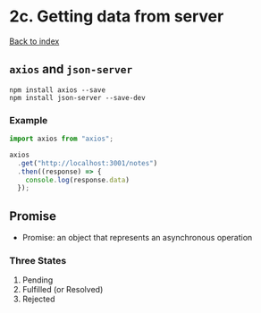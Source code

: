# 2c. Getting data from server

[Back to index](../README.md)

## `axios` and `json-server`

```shell
npm install axios --save
npm install json-server --save-dev
```

### Example

```js
import axios from "axios";

axios
  .get("http://localhost:3001/notes")
  .then((response) => {
    console.log(response.data)
  });
```

## Promise

- Promise: an object that represents an asynchronous operation

### Three States

1. Pending
2. Fulfilled (or Resolved)
3. Rejected

